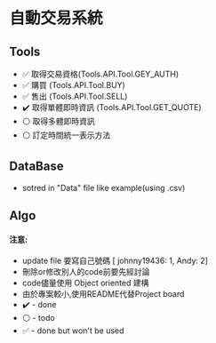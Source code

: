 # 自動交易系統

## Tools
* :white_check_mark: 取得交易資格(Tools.API.Tool.GEY_AUTH)
* :white_check_mark: 購買 (Tools.API.Tool.BUY)
* :white_check_mark: 售出 (Tools.API.Tool.SELL)
* :heavy_check_mark: 取得單體即時資訊 (Tools.API.Tool.GET_QUOTE)
* :white_circle: 取得多體即時資訊
* :white_circle: 訂定時間統一表示方法
## DataBase
* sotred in "Data" file like example(using .csv)


## Algo


















#### 注意:
* update file 要寫自己號碼 [ johnny19436: 1, Andy: 2]
* 刪除or修改別人的code前要先經討論
* code儘量使用 Object oriented 建構
* 由於專案較小,使用README代替Project board
* :heavy_check_mark: - done
* :white_circle: - todo
* :white_check_mark: - done but won't be used
